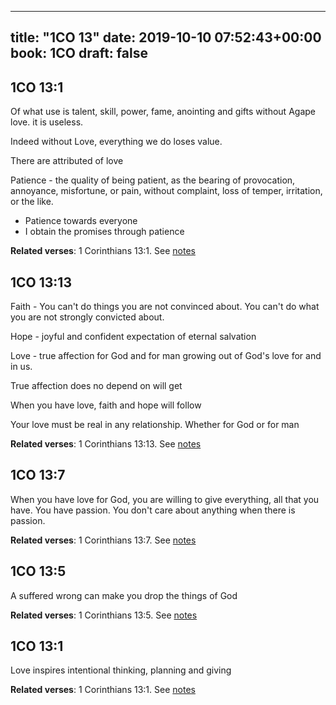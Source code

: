 
---
title: "1CO 13"
date: 2019-10-10 07:52:43+00:00
book: 1CO
draft: false
---

## 1CO 13:1

Of what use is talent, skill, power, fame, anointing and gifts without Agape love. it is useless.

Indeed without Love, everything we do loses value. 

There are attributed of love

Patience - the quality of being patient, as the bearing of provocation, annoyance, misfortune, or pain, without complaint, loss of temper, irritation, or the like.

- Patience towards everyone
- I obtain the promises through patience

**Related verses**: 1 Corinthians 13:1. See [notes](https://my.bible.com/notes/3271875583831433601)


## 1CO 13:13

Faith - You can't do things you are not convinced about. You can't do what you are not strongly convicted about.

Hope - joyful and confident expectation of eternal salvation 

Love - true affection for God and for man growing out of God's love for and in us.

True affection does no depend on will get


When you have love, faith and hope will follow

Your love must be real in any relationship. Whether for God or for man

**Related verses**: 1 Corinthians 13:13. See [notes](https://my.bible.com/notes/2581562735570182211)


## 1CO 13:7

When you have love for God, you are willing to give everything, all that you have. You have passion. You don't care about anything when there is passion.

**Related verses**: 1 Corinthians 13:7. See [notes](https://my.bible.com/notes/2581557175676297268)


## 1CO 13:5

A suffered wrong can make you drop the things of God

**Related verses**: 1 Corinthians 13:5. See [notes](https://my.bible.com/notes/2581556072733728811)


## 1CO 13:1

Love inspires intentional thinking, planning and giving

**Related verses**: 1 Corinthians 13:1. See [notes](https://my.bible.com/notes/2581554625245863974)


